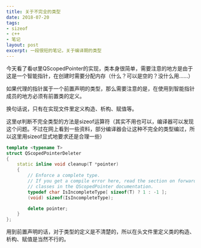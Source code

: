 ```yaml
---
title: 关于不完全的类型
date: 2018-07-20
tags:
- sizeof
- c++
- 笔记
layout: post
excerpt: 一段很短的笔记，关于编译期的类型
---
```


今天看了看qt里QScopedPointer的实现，类本身很简单，需要注意的地方是由于这是一个智能指针，在创建时需要分配内存（什么？可以是空的？没什么用……）

如果代理的指针属于一个前置声明的类型，那么需要注意的是，在使用到智能指针成员的地方必须有前置类的定义。

换句话说，只有在实现文件里定义构造、析构、赋值等。

这里qt判断不完全类型的方法是sizeof运算符（其实不用也可以，编译器可以发现这个问题。不过在网上看到一些资料，部分编译器会让这种不完全的类型编过，所以这里用sizeof显式地要求还是合理一些）

```cpp
template <typename T>
struct QScopedPointerDeleter
{
    static inline void cleanup(T *pointer)
    {
        // Enforce a complete type.
        // If you get a compile error here, read the section on forward declared
        // classes in the QScopedPointer documentation.
        typedef char IsIncompleteType[ sizeof(T) ? 1 : -1 ];
        (void) sizeof(IsIncompleteType);

        delete pointer;
    }
};
```

用到前置声明的话，对于类型的定义是不清楚的，所以在头文件里定义类的构造、析构、赋值是当然不行的。
